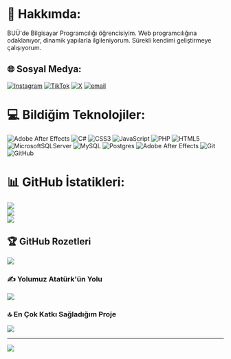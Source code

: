 # 💫 Hakkımda:
BUÜ'de Bilgisayar Programcılığı öğrencisiyim. Web programcılığına odaklanıyor, dinamik yapılarla ilgileniyorum. Sürekli kendimi geliştirmeye çalışıyorum.


## 🌐 Sosyal Medya:
[![Instagram](https://img.shields.io/badge/Instagram-%23E4405F.svg?logo=Instagram&logoColor=white)](https://instagram.com/furkanksknn_) [![TikTok](https://img.shields.io/badge/TikTok-%23000000.svg?logo=TikTok&logoColor=white)](https://tiktok.com/@Barbarostarr) [![X](https://img.shields.io/badge/X-black.svg?logo=X&logoColor=white)](https://x.com/Barbarostarr) [![email](https://img.shields.io/badge/Email-D14836?logo=gmail&logoColor=white)](mailto:furkankeskin1678@gmail.com) 

# 💻 Bildiğim Teknolojiler:
![Adobe After Effects](https://img.shields.io/badge/Adobe%20After%20Effects-9999FF.svg?style=for-the-badge&logo=Adobe%20After%20Effects&logoColor=white) ![C#](https://img.shields.io/badge/c%23-%23239120.svg?style=for-the-badge&logo=csharp&logoColor=white) ![CSS3](https://img.shields.io/badge/css3-%231572B6.svg?style=for-the-badge&logo=css3&logoColor=white) ![JavaScript](https://img.shields.io/badge/javascript-%23323330.svg?style=for-the-badge&logo=javascript&logoColor=%23F7DF1E) ![PHP](https://img.shields.io/badge/php-%23777BB4.svg?style=for-the-badge&logo=php&logoColor=white) ![HTML5](https://img.shields.io/badge/html5-%23E34F26.svg?style=for-the-badge&logo=html5&logoColor=white) ![MicrosoftSQLServer](https://img.shields.io/badge/Microsoft%20SQL%20Server-CC2927?style=for-the-badge&logo=microsoft%20sql%20server&logoColor=white) ![MySQL](https://img.shields.io/badge/mysql-4479A1.svg?style=for-the-badge&logo=mysql&logoColor=white) ![Postgres](https://img.shields.io/badge/postgres-%23316192.svg?style=for-the-badge&logo=postgresql&logoColor=white) ![Adobe After Effects](https://img.shields.io/badge/Adobe%20After%20Effects-9999FF.svg?style=for-the-badge&logo=Adobe%20After%20Effects&logoColor=white) ![Git](https://img.shields.io/badge/git-%23F05033.svg?style=for-the-badge&logo=git&logoColor=white) ![GitHub](https://img.shields.io/badge/github-%23121011.svg?style=for-the-badge&logo=github&logoColor=white)
# 📊 GitHub İstatikleri:
![](https://github-readme-stats.vercel.app/api?username=Furkan1678&theme=dark&hide_border=false&include_all_commits=false&count_private=false)<br/>
![](https://nirzak-streak-stats.vercel.app/?user=Furkan1678&theme=dark&hide_border=false)<br/>
![](https://github-readme-stats.vercel.app/api/top-langs/?username=Furkan1678&theme=dark&hide_border=false&include_all_commits=false&count_private=false&layout=compact)

## 🏆 GitHub Rozetleri
[![](https://i.hizliresim.com/l49qkyn.jpg)](https://hizliresim.com/l49qkyn)

### ✍️ **Yolumuz Atatürk'ün Yolu**
![](https://resmim.net/i/ataturk.NOFmQW)



### 🔝 En Çok Katkı Sağladığım Proje
![](https://github-contributor-stats.vercel.app/api?username=Furkan1678&limit=5&theme=dark&combine_all_yearly_contributions=true)

---
[![](https://visitcount.itsvg.in/api?id=Furkan1678&icon=0&color=0)](https://visitcount.itsvg.in)

<!-- Proudly created with GPRM ( https://gprm.itsvg.in ) -->

